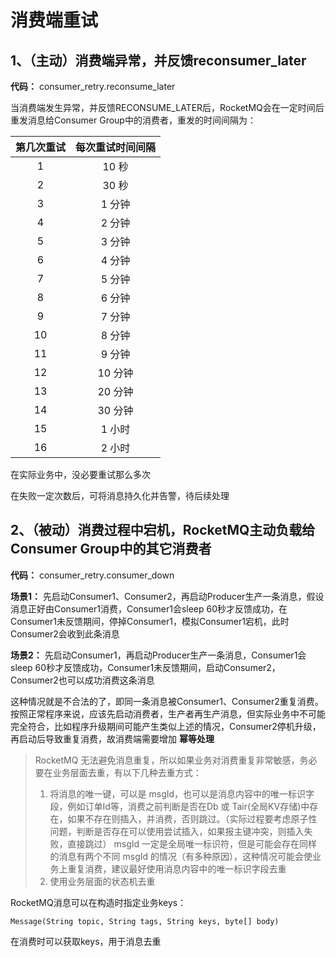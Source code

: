 # 消费端重试

## 1、（主动）消费端异常，并反馈reconsumer_later

**代码：** consumer_retry.reconsume_later 

当消费端发生异常，并反馈RECONSUME_LATER后，RocketMQ会在一定时间后重发消息给Consumer Group中的消费者，重发的时间间隔为：

|第几次重试|每次重试时间间隔|
| :--------: | :--------: |
| 1 | 10 秒 | 
| 2 | 30 秒 | 
| 3 | 1 分钟 | 
| 4 | 2 分钟 | 
| 5 | 3 分钟 | 
| 6 | 4 分钟 | 
| 7 | 5 分钟 | 
| 8 | 6 分钟 | 
| 9 | 7 分钟 | 
| 10 | 8 分钟 | 
| 11 | 9 分钟 | 
| 12 | 10 分钟 | 
| 13 | 20 分钟 | 
| 14 | 30 分钟 | 
| 15 | 1 小时 | 
| 16 | 2 小时 | 

在实际业务中，没必要重试那么多次

在失败一定次数后，可将消息持久化并告警，待后续处理


## 2、（被动）消费过程中宕机，RocketMQ主动负载给Consumer Group中的其它消费者


**代码：** consumer_retry.consumer_down

**场景1：** 
先启动Consumer1、Consumer2，再启动Producer生产一条消息，假设消息正好由Consumer1消费，Consumer1会sleep 60秒才反馈成功，在Consumer1未反馈期间，停掉Consumer1，模拟Consumer1宕机，此时Consumer2会收到此条消息

**场景2：** 
先启动Consumer1，再启动Producer生产一条消息，Consumer1会sleep 60秒才反馈成功，Consumer1未反馈期间，启动Consumer2，Consumer2也可以成功消费这条消息

这种情况就是不合法的了，即同一条消息被Consumer1、Consumer2重复消费。按照正常程序来说，应该先启动消费者，生产者再生产消息，但实际业务中不可能完全符合，比如程序升级期间可能产生类似上述的情况，Consumer2停机升级，再启动后导致重复消费，故消费端需要增加 **幂等处理**

>RocketMQ 无法避免消息重复，所以如果业务对消费重复非常敏感，务必要在业务层面去重，有以下几种去重方式：
>1. 将消息的唯一键，可以是 msgId，也可以是消息内容中的唯一标识字段，例如订单Id等，消费之前判断是否在Db 或 Tair(全局KV存储)中存在，如果不存在则插入，并消费，否则跳过。（实际过程要考虑原子性问题，判断是否存在可以使用尝试插入，如果报主键冲突，则插入失败，直接跳过）
>msgId 一定是全局唯一标识符，但是可能会存在同样的消息有两个不同 msgId 的情况（有多种原因），这种情况可能会使业务上重复消费，建议最好使用消息内容中的唯一标识字段去重
>2. 使用业务层面的状态机去重

RocketMQ消息可以在构造时指定业务keys：

`Message(String topic, String tags, String keys, byte[] body)`

在消费时可以获取keys，用于消息去重


